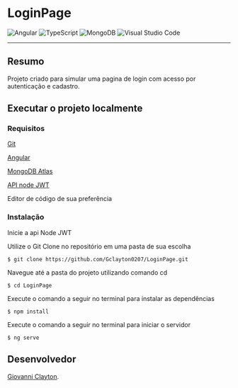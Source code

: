 # LoginPage

  ![Angular](https://img.shields.io/badge/Angular-DD0031?style=for-the-badge&logo=angular&logoColor=white)
  ![TypeScript](https://img.shields.io/badge/TypeScript-007ACC?style=for-the-badge&logo=typescript&logoColor=white)
  ![MongoDB](https://img.shields.io/badge/MongoDB-4EA94B?style=for-the-badge&logo=mongodb&logoColor=white)
  ![Visual Studio Code](https://img.shields.io/badge/Visual_Studio_Code-0078D4?style=for-the-badge&logo=visual%20studio%20code&logoColor=white)


---

## Resumo

Projeto criado para simular uma pagina de login com acesso por autenticação e cadastro.

## Executar o projeto localmente
 
### Requisitos

[Git](https://git-scm.com/)

[Angular](https://angular.io/guide/setup-local)

[MongoDB Atlas](https://account.mongodb.com/account/login)

[API node JWT](https://github.com/Gclayton0207/API-NODE-JWT)

Editor de código de sua preferência

### Instalação 

Inicie a api Node JWT

Utilize o Git Clone no repositório em uma pasta de sua escolha

```
$ git clone https://github.com/Gclayton0207/LoginPage.git
```
Navegue até a pasta do projeto utilizando comando cd

```
$ cd LoginPage
```
Execute o comando a seguir no terminal para instalar as dependências

```
$ npm install
```
Execute o comando a seguir no terminal para iniciar o servidor

```
$ ng serve
```
## Desenvolvedor

[Giovanni Clayton](https://www.linkedin.com/in/giovanni-clayton/).

